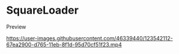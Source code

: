 # SquareLoader
Preview

https://user-images.githubusercontent.com/46339440/123542112-67ea2900-d765-11eb-8f1d-95d70cf51f23.mp4


